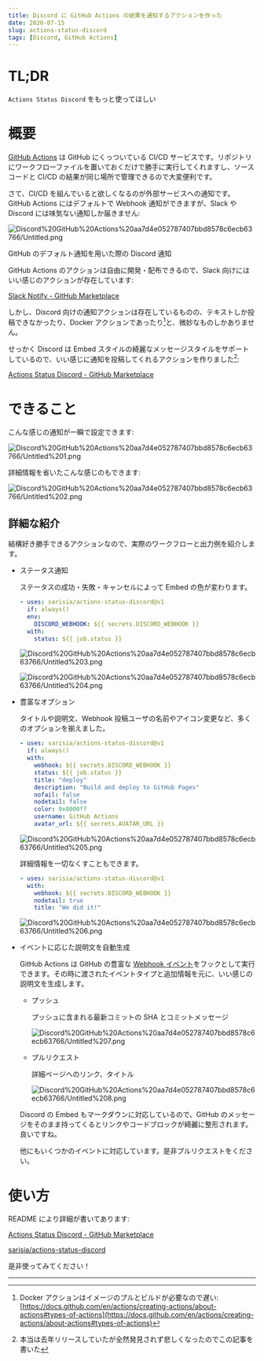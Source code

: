 ```yaml
---
title: Discord に GitHub Actions の結果を通知するアクションを作った
date: 2020-07-15
slug: actions-status-discord
tags: [Discord, GitHub Actions]
---
```


# TL;DR

`Actions Status Discord` をもっと使ってほしい

# 概要

[GitHub Actions](https://github.com/features/actions) は GitHub にくっついている CI/CD サービスです。リポジトリにワークフローファイルを置いておくだけで勝手に実行してくれますし、ソースコードと CI/CD の結果が同じ場所で管理できるので大変便利です。

さて、CI/CD を組んでいると欲しくなるのが外部サービスへの通知です。GitHub Actions にはデフォルトで Webhook 通知ができますが、Slack や Discord には味気ない通知しか届きません:

![Discord%20GitHub%20Actions%20aa7d4e052787407bbd8578c6ecb63766/Untitled.png](Discord%20GitHub%20Actions%20aa7d4e052787407bbd8578c6ecb63766/Untitled.png)

GitHub のデフォルト通知を用いた際の Discord 通知

GitHub Actions のアクションは自由に開発・配布できるので、Slack 向けにはいい感じのアクションが存在しています:

[Slack Notify - GitHub Marketplace](https://github.com/marketplace/actions/slack-notify)

しかし、Discord 向けの通知アクションは存在しているものの、テキストしか投稿できなかったり、Docker アクションであったり[^1]と、微妙なものしかありません。

せっかく Discord は Embed スタイルの綺麗なメッセージスタイルをサポートしているので、いい感じに通知を投稿してくれるアクションを作りました[^2]:

[Actions Status Discord - GitHub Marketplace](https://github.com/marketplace/actions/actions-status-discord)

# できること

こんな感じの通知が一瞬で設定できます:

![Discord%20GitHub%20Actions%20aa7d4e052787407bbd8578c6ecb63766/Untitled%201.png](Discord%20GitHub%20Actions%20aa7d4e052787407bbd8578c6ecb63766/Untitled%201.png)

詳細情報を省いたこんな感じのもできます:

![Discord%20GitHub%20Actions%20aa7d4e052787407bbd8578c6ecb63766/Untitled%202.png](Discord%20GitHub%20Actions%20aa7d4e052787407bbd8578c6ecb63766/Untitled%202.png)

## 詳細な紹介

結構好き勝手できるアクションなので、実際のワークフローと出力例を紹介します。

- ステータス通知

    ステータスの成功・失敗・キャンセルによって Embed の色が変わります。

    ```yaml
    - uses: sarisia/actions-status-discord@v1
      if: always()
      env:
        DISCORD_WEBHOOK: ${{ secrets.DISCORD_WEBHOOK }}
      with:
        status: ${{ job.status }}
    ```

    ![Discord%20GitHub%20Actions%20aa7d4e052787407bbd8578c6ecb63766/Untitled%203.png](Discord%20GitHub%20Actions%20aa7d4e052787407bbd8578c6ecb63766/Untitled%203.png)

    ![Discord%20GitHub%20Actions%20aa7d4e052787407bbd8578c6ecb63766/Untitled%204.png](Discord%20GitHub%20Actions%20aa7d4e052787407bbd8578c6ecb63766/Untitled%204.png)

- 豊富なオプション

    タイトルや説明文、Webhook 投稿ユーザの名前やアイコン変更など、多くのオプションを揃えました。

    ```yaml
    - uses: sarisia/actions-status-discord@v1
      if: always()
      with:
        webhook: ${{ secrets.DISCORD_WEBHOOK }}
        status: ${{ job.status }}
        title: "deploy"
        description: "Build and deploy to GitHub Pages"
        nofail: false
        nodetail: false
        color: 0x0000ff
        username: GitHub Actions
        avatar_url: ${{ secrets.AVATAR_URL }}
    ```

    ![Discord%20GitHub%20Actions%20aa7d4e052787407bbd8578c6ecb63766/Untitled%205.png](Discord%20GitHub%20Actions%20aa7d4e052787407bbd8578c6ecb63766/Untitled%205.png)

    詳細情報を一切なくすこともできます。

    ```yaml
    - uses: sarisia/actions-status-discord@v1
      with:
        webhook: ${{ secrets.DISCORD_WEBHOOK }}
        nodetail: true
        title: "We did it!"
    ```

    ![Discord%20GitHub%20Actions%20aa7d4e052787407bbd8578c6ecb63766/Untitled%206.png](Discord%20GitHub%20Actions%20aa7d4e052787407bbd8578c6ecb63766/Untitled%206.png)

- イベントに応じた説明文を自動生成

    GitHub Actions は GitHub の豊富な [Webhook イベント](https://docs.github.com/en/actions/reference/events-that-trigger-workflows)をフックとして実行できます。その時に渡されたイベントタイプと追加情報を元に、いい感じの説明文を生成します。

    - プッシュ

        プッシュに含まれる最新コミットの SHA とコミットメッセージ

        ![Discord%20GitHub%20Actions%20aa7d4e052787407bbd8578c6ecb63766/Untitled%207.png](Discord%20GitHub%20Actions%20aa7d4e052787407bbd8578c6ecb63766/Untitled%207.png)

    - プルリクエスト

        詳細ページへのリンク、タイトル

        ![Discord%20GitHub%20Actions%20aa7d4e052787407bbd8578c6ecb63766/Untitled%208.png](Discord%20GitHub%20Actions%20aa7d4e052787407bbd8578c6ecb63766/Untitled%208.png)

    Discord の Embed もマークダウンに対応しているので、GitHub のメッセージをそのまま持ってくるとリンクやコードブロックが綺麗に整形されます。良いですね。

    他にもいくつかのイベントに対応しています。是非プルリクエストをください。

# 使い方

README により詳細が書いてあります:

[Actions Status Discord - GitHub Marketplace](https://github.com/marketplace/actions/actions-status-discord)

[sarisia/actions-status-discord](https://github.com/sarisia/actions-status-discord)

是非使ってみてください！

---

[^1]: Docker アクションはイメージのプルとビルドが必要なので遅い: [https://docs.github.com/en/actions/creating-actions/about-actions#types-of-actions](https://docs.github.com/en/actions/creating-actions/about-actions#types-of-actions)

[^2]: 本当は去年リリースしていたが全然発見されず悲しくなったのでこの記事を書いた